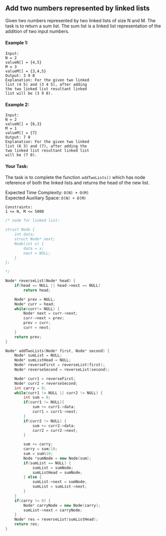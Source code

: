 ## Add two numbers represented by linked lists

Given two numbers represented by two linked lists of size N and M. The task is to return a sum list. The sum list is a linked list representation of the addition of two input numbers.

#### Example 1:

```
Input:
N = 2
valueN[] = {4,5}
M = 3
valueM[] = {3,4,5}
Output: 3 9 0
Explanation: For the given two linked
list (4 5) and (3 4 5), after adding
the two linked list resultant linked
list will be (3 9 0).
```

#### Example 2:

```
Input:
N = 2
valueN[] = {6,3}
M = 1
valueM[] = {7}
Output: 7 0
Explanation: For the given two linked
list (6 3) and (7), after adding the
two linked list resultant linked list
will be (7 0).
```

#### Your Task:

The task is to complete the function `addTwoLists()` which has node reference of both the linked lists and returns the head of the new list.

Expected Time Complexity: `O(N) + O(M)`  
Expected Auxiliary Space: `O(N) + O(M)`

```
Constraints:
1 <= N, M <= 5000
```

```c++
/* node for linked list:

struct Node {
    int data;
    struct Node* next;
    Node(int x) {
        data = x;
        next = NULL;
    }
};

*/

Node* reverseList(Node* head) {
    if(head == NULL || head->next == NULL)
        return head;

    Node* prev = NULL;
    Node* curr = head;
    while(curr!= NULL) {
        Node* next = curr->next;
        curr->next = prev;
        prev = curr;
        curr = next;
    }
    return prev;
}

Node* addTwoLists(Node* first, Node* second) {
    Node* sumList = NULL;
    Node* sumListHead = NULL;
    Node* reverseFirst = reverseList(first);
    Node* reverseSecond = reverseList(second);

    Node* curr1 = reverseFirst;
    Node* curr2 = reverseSecond;
    int carry = 0;
    while(curr1 != NULL || curr2 != NULL) {
        int sum = 0;
        if(curr1 != NULL){
            sum += curr1->data;
            curr1 = curr1->next;
        }
        if(curr2 != NULL) {
            sum += curr2->data;
            curr2 = curr2->next;
        }

        sum += carry;
        carry = sum/10;
        sum = sum%10;
        Node *sumNode = new Node(sum);
        if(sumList == NULL) {
            sumList = sumNode;
            sumListHead = sumNode;
        } else {
            sumList->next = sumNode;
            sumList = sumList->next;
        }
    }
    if(carry != 0) {
        Node* carryNode = new Node(carry);
        sumList->next = carryNode;
    }
    Node* res = reverseList(sumListHead);
    return res;
}
```
